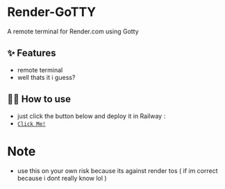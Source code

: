 # Render-GoTTY

A remote terminal for Render.com using Gotty
## ✨ Features

- remote terminal
- well thats it i guess?

## 💁‍♀️ How to use

- just click the button below and deploy it in Railway : 
- [`Click Me!`](https://render.com/new/template?template=https://github.com/Win7Fan/Render-GoTTY)

# Note

- use this on your own risk because its against render tos ( if im correct because i dont really know lol )

